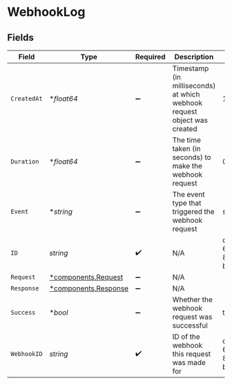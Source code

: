 # WebhookLog


## Fields

| Field                                                                    | Type                                                                     | Required                                                                 | Description                                                              | Example                                                                  |
| ------------------------------------------------------------------------ | ------------------------------------------------------------------------ | ------------------------------------------------------------------------ | ------------------------------------------------------------------------ | ------------------------------------------------------------------------ |
| `CreatedAt`                                                              | **float64*                                                               | :heavy_minus_sign:                                                       | Timestamp (in milliseconds) at which webhook request object was<br/>created<br/> | 1587667174725                                                            |
| `Duration`                                                               | **float64*                                                               | :heavy_minus_sign:                                                       | The time taken (in seconds) to make the webhook request                  | 0.5                                                                      |
| `Event`                                                                  | **string*                                                                | :heavy_minus_sign:                                                       | The event type that triggered the webhook request                        | stream.started                                                           |
| `ID`                                                                     | *string*                                                                 | :heavy_check_mark:                                                       | N/A                                                                      | de7818e7-610a-4057-8f6f-b785dc1e6f88                                     |
| `Request`                                                                | [*components.Request](../../models/components/request.md)                | :heavy_minus_sign:                                                       | N/A                                                                      |                                                                          |
| `Response`                                                               | [*components.Response](../../models/components/response.md)              | :heavy_minus_sign:                                                       | N/A                                                                      |                                                                          |
| `Success`                                                                | **bool*                                                                  | :heavy_minus_sign:                                                       | Whether the webhook request was successful                               | true                                                                     |
| `WebhookID`                                                              | *string*                                                                 | :heavy_check_mark:                                                       | ID of the webhook this request was made for                              | de7818e7-610a-4057-8f6f-b785dc1e6f88                                     |